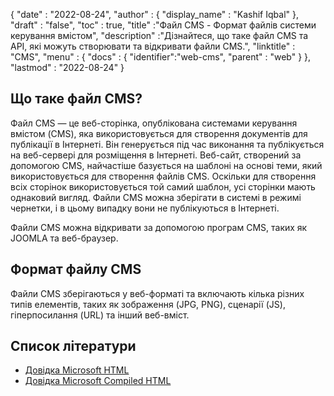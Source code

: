 {
  "date" : "2022-08-24",
  "author" : {
    "display_name" : "Kashif Iqbal"
},
  "draft" : "false",
  "toc" : true,
  "title" :"Файл CMS - Формат файлів системи керування вмістом",
  "description" :"Дізнайтеся, що таке файл CMS та API, які можуть створювати та відкривати файли CMS.",
  "linktitle" : "CMS",
  "menu" : {
    "docs" : {
      "identifier":"web-cms",
      "parent" : "web"
}
},
  "lastmod" : "2022-08-24"
}

## Що таке файл CMS?

Файл CMS — це веб-сторінка, опублікована системами керування вмістом (CMS), яка використовується для створення документів для публікації в Інтернеті. Він генерується під час виконання та публікується на веб-сервері для розміщення в Інтернеті. Веб-сайт, створений за допомогою CMS, найчастіше базується на шаблоні на основі теми, який використовується для створення файлів CMS. Оскільки для створення всіх сторінок використовується той самий шаблон, усі сторінки мають однаковий вигляд. Файли CMS можна зберігати в системі в режимі чернетки, і в цьому випадку вони не публікуються в Інтернеті.

Файли CMS можна відкривати за допомогою програм CMS, таких як JOOMLA та веб-браузер.

## Формат файлу CMS

Файли CMS зберігаються у веб-форматі та включають кілька різних типів елементів, таких як зображення (JPG, PNG), сценарії (JS), гіперпосилання (URL) та інший веб-вміст.

## Список літератури

* [Довідка Microsoft HTML](https://learn.microsoft.com/en-us/previous-versions/windows/desktop/htmlhelp/microsoft-html-help-1-4-sdk)
* [Довідка Microsoft Compiled HTML](https://en.wikipedia.org/wiki/Microsoft_Compiled_HTML_Help)

